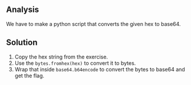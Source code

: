 ## Analysis
We have to make a python script that converts the given hex to base64.

## Solution
1. Copy the hex string from the exercise.
2. Use the `bytes.fromhex(hex)` to convert it to bytes.
3. Wrap that inside `base64.b64encode` to convert the bytes to base64 and get the flag.
